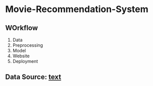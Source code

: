 # Movie-Recommendation-System

## WOrkflow
1. Data
2. Preprocessing
3. Model
4. Website
5. Deployment

## Data Source: [text](https://www.kaggle.com/datasets/tmdb/tmdb-movie-metadata)
